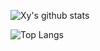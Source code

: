 ![Xy's github stats](https://github-readme-stats.vercel.app/api?username=xiangyh9988&count_private=True&show_icons=true&theme=radical&line_height=21&card_width=240)

![Top Langs](https://github-readme-stats.vercel.app/api/top-langs/?username=xiangyh9988&theme=radical&layout=compact&include_all_commits=true&count_private=true&card_width=240)
<!--
**xiangyh9988/xiangyh9988** is a ✨ _special_ ✨ repository because its `README.md` (this file) appears on your GitHub profile.

Here are some ideas to get you started:

- 🔭 I’m currently working on ...
- 🌱 I’m currently learning ...
- 👯 I’m looking to collaborate on ...
- 🤔 I’m looking for help with ...
- 💬 Ask me about ...
- 📫 How to reach me: ...
- 😄 Pronouns: ...
- ⚡ Fun fact: ...
-->
